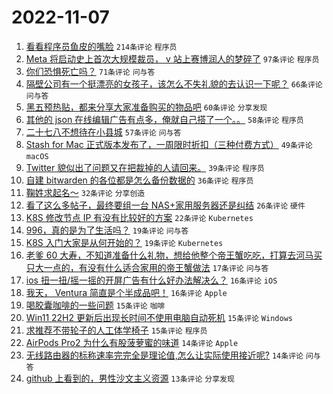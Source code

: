 # 2022-11-07

1. [看看程序员鱼皮的嘴脸](https://www.v2ex.com/t/893205) `214条评论` `程序员`
1. [Meta 将启动史上首次大规模裁员， v 站上赛博润人的梦碎了](https://www.v2ex.com/t/893254) `97条评论` `程序员`
1. [你们恐惧死亡吗？](https://www.v2ex.com/t/893362) `71条评论` `问与答`
1. [隔壁公司有一个挺漂亮的女孩子，该怎么不失礼貌的去认识一下呢？](https://www.v2ex.com/t/893340) `66条评论` `问与答`
1. [黑五预热贴，都来分享大家准备购买的物品吧](https://www.v2ex.com/t/893193) `60条评论` `分享发现`
1. [其他的 json 在线编辑广告有点多，俺就自己搭了一个。。](https://www.v2ex.com/t/893202) `58条评论` `程序员`
1. [二十七八不想待在小县城](https://www.v2ex.com/t/893256) `57条评论` `问与答`
1. [Stash for Mac 正式版本发布了，一周限时折扣（三种付费方式）](https://www.v2ex.com/t/893291) `49条评论` `macOS`
1. [Twitter 貌似出了问题又在把裁掉的人请回来。](https://www.v2ex.com/t/893298) `39条评论` `程序员`
1. [自建 bitwarden 的各位都是怎么备份数据的](https://www.v2ex.com/t/893325) `36条评论` `程序员`
1. [鞠姓求起名～](https://www.v2ex.com/t/893336) `32条评论` `分享创造`
1. [看了这么多帖子，最终要组一台 NAS+家用服务器还是纠结](https://www.v2ex.com/t/893273) `26条评论` `硬件`
1. [K8S 修改节点 IP 有没有比较好的方案](https://www.v2ex.com/t/893365) `22条评论` `Kubernetes`
1. [996，真的是为了生活吗？](https://www.v2ex.com/t/893304) `19条评论` `问与答`
1. [K8S 入门大家是从何开始的？](https://www.v2ex.com/t/893296) `19条评论` `Kubernetes`
1. [老爹 60 大寿，不知道准备什么礼物，想给他整个帝王蟹吃吃，打算去河马买只大一点的，有没有什么适合家用的帝王蟹做法](https://www.v2ex.com/t/893217) `17条评论` `问与答`
1. [ios 扭一扭/摇一摇的开屏广告有什么好办法解决么？](https://www.v2ex.com/t/893352) `16条评论` `iOS`
1. [我天， Ventura 简直是个半成品吧！](https://www.v2ex.com/t/893263) `16条评论` `Apple`
1. [喝胶囊咖啡的一些问题](https://www.v2ex.com/t/893351) `15条评论` `咖啡`
1. [Win11 22H2 更新后出现长时间不使用电脑自动死机](https://www.v2ex.com/t/893312) `15条评论` `Windows`
1. [求推荐不带轮子的人工体学椅子](https://www.v2ex.com/t/893305) `15条评论` `程序员`
1. [AirPods Pro2 为什么有股菠萝蜜的味道](https://www.v2ex.com/t/893343) `14条评论` `Apple`
1. [无线路由器的标称速率完完全是理论值,怎么让实际使用接近呢?](https://www.v2ex.com/t/893210) `14条评论` `问与答`
1. [github 上看到的，男性沙文主义资源](https://www.v2ex.com/t/893244) `13条评论` `分享发现`
